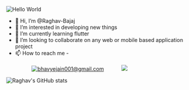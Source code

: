 ![Hello World](https://user-images.githubusercontent.com/42115530/92640221-9728ca00-f2fa-11ea-8994-c72b26e937de.gif)
- 👋 Hi, I’m @Raghav-Bajaj
- 👀 I’m interested in developing new things
- 🌱 I’m currently learning flutter
- 💞️ I’m looking to collaborate on any web or mobile based application project
- 📫 How to reach me - <br /><br />
&nbsp;&nbsp;&nbsp;&nbsp;&nbsp;&nbsp;&nbsp;&nbsp;&nbsp;&nbsp;
<a href="mailto:raghavbajajworkid@gmail.com">![bhavyejain001@gmail.com](https://img.shields.io/badge/Gmail-D14836?style=for-the-badge&logo=gmail&logoColor=white)</a>
&nbsp;&nbsp;&nbsp;&nbsp;&nbsp;&nbsp;&nbsp;&nbsp;&nbsp;&nbsp;
 [<img src="https://img.shields.io/badge/linkedin-%230077B5.svg?&style=for-the-badge&logo=linkedin&logoColor=white" />](https://www.linkedin.com/in/raghav-bajaj-94a395196/)

![Raghav's GitHub stats](https://github-readme-stats.vercel.app/api?username=Raghav-Bajaj&show_icons=true&theme=light) 
<!---
Raghav-Bajaj/Raghav-Bajaj is a ✨ special ✨ repository because its `README.md` (this file) appears on your GitHub profile.
You can click the Preview link to take a look at your changes.
--->
